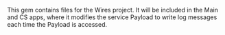 This gem contains files for the Wires project. It will be included in the Main and CS apps, where it modifies the service
Payload to write log messages each time the Payload is accessed.
